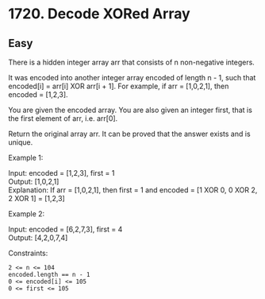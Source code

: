 # 1720. Decode XORed Array
## Easy

There is a hidden integer array arr that consists of n non-negative integers. <br>

It was encoded into another integer array encoded of length n - 1, such that encoded[i] = arr[i] XOR arr[i + 1]. For example, if arr = [1,0,2,1], then encoded = [1,2,3]. <br>

You are given the encoded array. You are also given an integer first, that is the first element of arr, i.e. arr[0]. <br>

Return the original array arr. It can be proved that the answer exists and is unique. <br>

 

Example 1: <br>

Input: encoded = [1,2,3], first = 1 <br>
Output: [1,0,2,1] <br> 
Explanation: If arr = [1,0,2,1], then first = 1 and encoded = [1 XOR 0, 0 XOR 2, 2 XOR 1] = [1,2,3] <br>

Example 2: <br>

Input: encoded = [6,2,7,3], first = 4 <br>
Output: [4,2,0,7,4] <br>

 

Constraints: <br>

    2 <= n <= 104
    encoded.length == n - 1
    0 <= encoded[i] <= 105
    0 <= first <= 105

